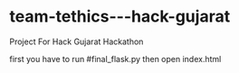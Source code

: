 # team-tethics---hack-gujarat
Project For Hack Gujarat Hackathon

first you have to run #final_flask.py
then open index.html
